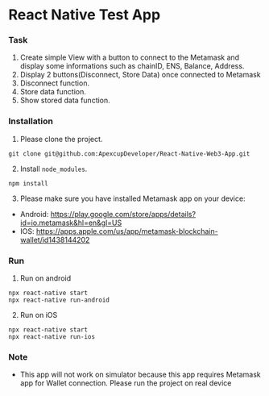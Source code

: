 # React Native Test App

### Task
1. Create simple View with a button to connect to the Metamask and display some informations such as chainID, ENS, Balance, Address.
2. Display 2 buttons(Disconnect, Store Data) once connected to Metamask
3. Disconnect function.
4. Store data function.
5. Show stored data function.

### Installation
1. Please clone the project.
```
git clone git@github.com:ApexcupDeveloper/React-Native-Web3-App.git
```
2. Install `node_modules`.
```
npm install
```
3. Please make sure you have installed Metamask app on your device:
* Android: https://play.google.com/store/apps/details?id=io.metamask&hl=en&gl=US
* IOS: https://apps.apple.com/us/app/metamask-blockchain-wallet/id1438144202

### Run
1. Run on android
```
npx react-native start
npx react-native run-android
```
2. Run on iOS
```
npx react-native start
npx react-native run-ios
```
### Note 
* This app will not work on simulator because this app requires Metamask app for Wallet connection. Please run the project on real device
